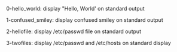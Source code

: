 0-hello_world:
    display "Hello, World' on standard output

1-confused_smiley:
    display confused smiley on standard output

2-hellofile:
    display /etc/passwd file on standard output

3-twofiles:
    display /etc/passwd and /etc/hosts on
    standard display
